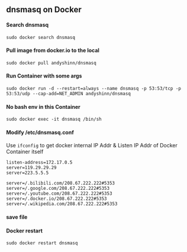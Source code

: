 ## dnsmasq on Docker

#### Search dnsmasq
`sudo docker search dnsmasq`

#### Pull image from docker.io to the local
`sudo docker pull andyshinn/dnsmasq`

#### Run Container with some args
`sudo docker run -d --restart=always --name dnsmasq -p 53:53/tcp -p 53:53/udp --cap-add=NET_ADMIN andyshinn/dnsmasq`

#### No bash env in this Container
`sudo docker exec -it dnsmasq /bin/sh`

#### Modify /etc/dnsmasq.conf
Use `ifconfig` to get docker internal IP Addr & Listen IP Addr of Docker Container itself
```
listen-address=172.17.0.5
server=119.29.29.29
server=223.5.5.5

server=/.bilibili.com/208.67.222.222#5353
server=/.google.com/208.67.222.222#5353
server=/.youtube.com/208.67.222.222#5353
server=/.docker.io/208.67.222.222#5353
server=/.wikipedia.com/208.67.222.222#5353
```
#### save file

#### Docker restart
`sudo docker restart dnsmasq`